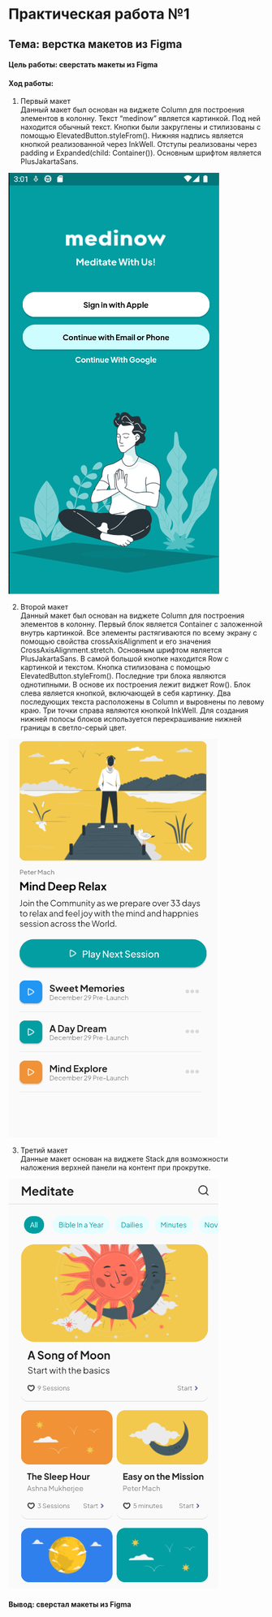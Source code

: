 # Практическая работа №1
## Тема: верстка макетов из Figma

#### Цель работы: сверстать макеты из Figma 

#### Ход работы: 

1.	Первый макет </br>
Данный макет был основан на виджете Column для построения элементов в колонну. Текст “medinow” является картинкой. Под ней находится обычный текст. Кнопки были закруглены и стилизованы с помощью ElevatedButton.styleFrom(). Нижняя надпись является кнопкой реализованной через InkWell. Отступы реализованы через padding и Expanded(child: Container()). Основным шрифтом является PlusJakartaSans.

![odin](https://github.com/Ikriler/Flutter/blob/pr1/photochki/1.PNG "first maket")

2.	Второй макет </br>
Данный макет был основан на виджете Column для построения элементов в колонну. Первый блок является Container с заложенной внутрь картинкой. Все элементы растягиваются по всему экрану с помощью свойства crossAxisAlignment и его значения CrossAxisAlignment.stretch. Основным шрифтом является PlusJakartaSans. В самой большой кнопке находится Row с картинкой и текстом. Кнопка стилизована с помощью ElevatedButton.styleFrom(). Последние три блока являются однотипными. В основе их построения лежит виджет Row(). Блок слева является кнопкой, включающей в себя картинку. Два последующих текста расположены в Column и выровнены по левому краю. Три точки справа являются кнопкой InkWell. Для создания нижней полосы блоков используется перекрашивание нижней границы в светло-серый цвет.

![dwa](https://github.com/Ikriler/Flutter/blob/pr1/photochki/2.PNG "second maket")

3.	Третий макет </br>
Данные макет основан на виджете Stack для возможности наложения верхней панели на контент при прокрутке.

![tri](https://github.com/Ikriler/Flutter/blob/pr1/photochki/3.PNG "third maket")

#### Вывод: сверстал макеты из Figma
